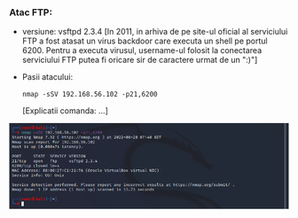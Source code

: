 ### Atac FTP:

   - versiune: vsftpd 2.3.4
   [In 2011, in arhiva de pe site-ul oficial al serviciului FTP a fost atasat un virus backdoor care executa un shell pe portul 6200. Pentru a executa virusul, username-ul folosit la conectarea serviciului FTP putea fi oricare sir de caractere urmat de un ":)"]

   - Pasii atacului:
      
         nmap -sSV 192.168.56.102 -p21,6200
     [Explicatii comanda: ...]
         
   ![My Image](https://github.com/Dani780-C/Cyber-security/blob/main/attacks/imgs/ftp-nmap-1.png)
